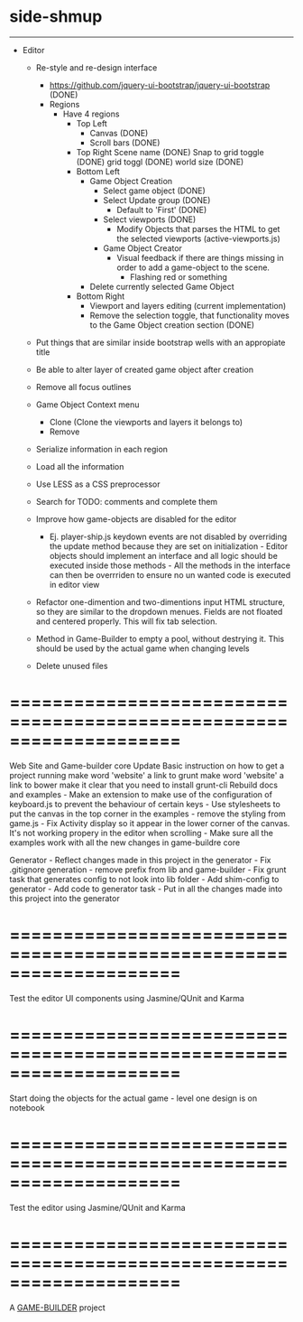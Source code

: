 # side-shmup
-------------------

- Editor		
	- Re-style and re-design interface 
		- https://github.com/jquery-ui-bootstrap/jquery-ui-bootstrap (DONE)
		- Regions
			- Have 4 regions
				- Top Left
					- Canvas (DONE)
					- Scroll bars (DONE)
				- Top Right
					Scene name (DONE)
					Snap to grid toggle (DONE) 
					grid toggl (DONE)
					world size (DONE)
				- Bottom Left 
					- Game Object Creation
						- Select game object (DONE)
						- Select Update group (DONE)
							- Default to 'First' (DONE)
						- Select viewports (DONE)
							- Modify Objects that parses the HTML to get the selected viewports (active-viewports.js)
						- Game Object Creator
							- Visual feedback if there are things missing in order to add a game-object to the scene.
								- Flashing red or something
					- Delete currently selected Game Object
				- Bottom Right 
					- Viewport and layers editing (current implementation)
					- Remove the selection toggle, that functionality moves to the Game Object creation section (DONE)

	- Put things that are similar inside bootstrap wells with an appropiate title
	- Be able to alter layer of created game object after creation
	- Remove all focus outlines
	- Game Object Context menu
		- Clone (Clone the viewports and layers it belongs to)
		- Remove

	- Serialize information in each region
	- Load all the information

	- Use LESS as a CSS preprocessor

	- Search for TODO: comments and complete them

	- Improve how game-objects are disabled for the editor
		- Ej. player-ship.js keydown events are not disabled by overriding the update method 
			  because they are set on initialization
			  	- Editor objects should implement an interface and all logic should be executed inside those methods
			  	- All the methods in the interface can then be overrriden to ensure no un wanted code is executed in editor view
	- Refactor one-dimention and two-dimentions input HTML structure, so they are similar to the dropdown menues. Fields are not floated and centered properly. This will fix tab selection.
	- Method in Game-Builder to empty a pool, without destrying it. This should be used by the actual game when changing levels
	
	- Delete unused files

====================================================================
====================================================================

Web Site and Game-builder core
  Update Basic instruction on how to get a project running
    make word 'website' a link to grunt
    make word 'website' a link to bower
    make it clear that you need to install grunt-cli
  Rebuild docs and examples
  	- Make an extension to make use of the configuration of keyboard.js to prevent the behaviour of certain keys 
	- Use stylesheets to put the canvas in the top corner in the examples
		- remove the styling from game.js
	- Fix Activity display so it appear in the lower corner of the canvas. It's not working propery in the editor when scrolling
  	- Make sure all the examples work with all the new changes in game-buildre core

Generator
	- Reflect changes made in this project in the generator
	   - Fix .gitignore generation
	   	- remove prefix from lib and game-builder
	   - Fix grunt task that generates config to not look into lib folder
	   - Add shim-config to generator
	   - Add code to generator task
	   - Put in all the changes made into this project into the generator

====================================================================
====================================================================

Test the editor UI components using Jasmine/QUnit and Karma

====================================================================
====================================================================

Start doing the objects for the actual game
	- level one design is on notebook

====================================================================
====================================================================

Test the editor using Jasmine/QUnit and Karma

====================================================================
====================================================================

A [GAME-BUILDER][game-builder] project

[game-builder]: http://diegomarquez.github.io/game-builder
